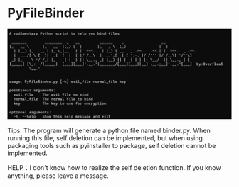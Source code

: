 # PyFileBinder


![avatar](https://github.com/wxi3/PyFileBinder/blob/main/usage.png)

Tips: The program will generate a python file named binder.py. When running this file, self deletion can be implemented, but when using packaging tools such as pyinstaller to package, self deletion cannot be implemented.


HELP：I don't know how to realize the self deletion function. If you know anything, please leave a message.
